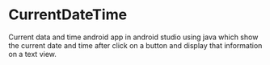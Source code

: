 # CurrentDateTime
 Current data and time android app in android studio using java which show the current date and time after click on a button and display that information on a text view.
